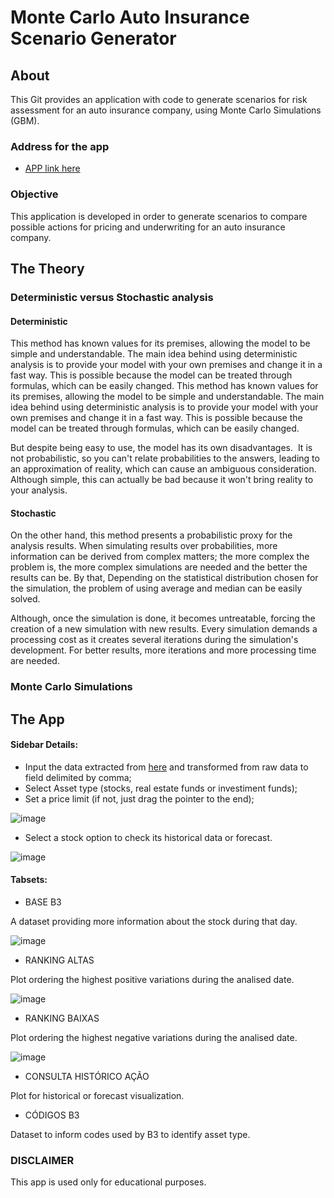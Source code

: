 # Monte Carlo Auto Insurance Scenario Generator

## About

This Git provides an application with code to generate scenarios for risk assessment for an auto insurance company, using Monte Carlo Simulations (GBM).

### Address for the app

* [APP link here](https://seagullskf.shinyapps.io/Monte_Carlo_Simulator/?_ga=2.71946896.281703162.1677177724-864900895.1677177724)

### Objective

This application is developed in order to generate scenarios to compare possible actions for pricing and underwriting for an auto insurance company.

## The Theory

### Deterministic versus Stochastic analysis

#### Deterministic

This method has known values for its premises, allowing the model to be simple and understandable. 
The main idea behind using deterministic analysis is to provide your model with your own premises and change it in a fast way. 
This is possible because the model can be treated through formulas, which can be easily changed. 
This method has known values for its premises, allowing the model to be simple and understandable. 
The main idea behind using deterministic analysis is to provide your model with your own premises and change it in a fast way. 
This is possible because the model can be treated through formulas, which can be easily changed.

But despite being easy to use, the model has its own disadvantages. 
It is not probabilistic, so you can't relate probabilities to the answers, leading to an approximation of reality, which can cause an ambiguous consideration.
Although simple, this can actually be bad because it won't bring reality to your analysis.

#### Stochastic

On the other hand, this method presents a probabilistic proxy for the analysis results.
When simulating results over probabilities, more information can be derived from complex matters; the more complex the problem is, the more complex simulations are needed and the better the results can be.
By that, Depending on the statistical distribution chosen for the simulation, the problem of using average and median can be easily solved.

Although, once the simulation is done, it becomes untreatable, forcing the creation of a new simulation with new results.
Every simulation demands a processing cost as it creates several iterations during the simulation's development.
For better results, more iterations and more processing time are needed.

### Monte Carlo Simulations



## The App

#### Sidebar Details:
* Input the data extracted from [here](https://www.b3.com.br/pt_br/market-data-e-indices/servicos-de-dados/market-data/historico/mercado-a-vista/cotacoes-historicas/) and transformed from raw data to field delimited by comma;
* Select Asset type (stocks, real estate funds or investiment funds);
* Set a price limit (if not, just drag the pointer to the end);

![image](https://user-images.githubusercontent.com/120825682/216088663-8fbceaa1-dc84-4899-b4ed-a868b2aa8e6e.png)

* Select a stock option to check its historical data or forecast.

![image](https://user-images.githubusercontent.com/120825682/216089314-d6874947-0331-40fd-8e41-a8854f6064b1.png)


#### Tabsets:
* BASE B3

A dataset providing more information about the stock during that day.

![image](https://user-images.githubusercontent.com/120825682/216089439-5ea83e0f-60ff-46e6-84f1-961168e9936f.png)

* RANKING ALTAS

Plot ordering the highest positive variations during the analised date.

![image](https://user-images.githubusercontent.com/120825682/216089494-6f241e04-0e7e-4557-ac2a-4d92d091ae33.png)

* RANKING BAIXAS

Plot ordering the highest negative variations during the analised date.

![image](https://user-images.githubusercontent.com/120825682/216089536-5dae54dc-f3ae-4c48-9893-9a450b82777c.png)

* CONSULTA HISTÓRICO AÇÃO

Plot for historical or forecast visualization.

* CÓDIGOS B3

Dataset to inform codes used by B3 to identify asset type.

### DISCLAIMER

This app is used only for educational purposes.

